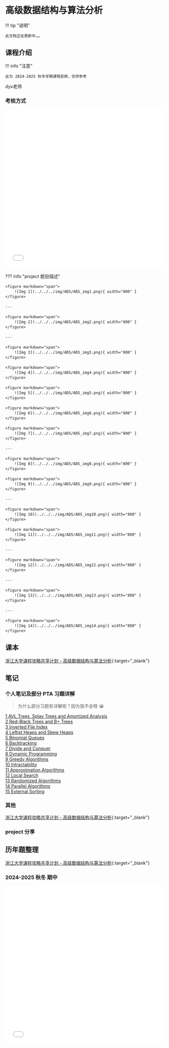 # 高级数据结构与算法分析

!!! tip "说明"

    此文档正在更新中……

## 课程介绍

!!! info "注意"

    此为 2024-2025 秋冬学期课程安排，仅供参考

dyx老师

### 考核方式

<embed src="../../../file/ADS/ADS_doc1.pdf" type="application/pdf" width="100%" height="500" />

??? info "project 题目描述"

    <figure markdown="span">
        ![Img 1](../../../img/ADS/ADS_img1.png){ width="800" }
    </figure>

    ---

    <figure markdown="span">
        ![Img 2](../../../img/ADS/ADS_img2.png){ width="800" }
    </figure>

    ---

    <figure markdown="span">
        ![Img 3](../../../img/ADS/ADS_img3.png){ width="800" }
    </figure>

    <figure markdown="span">
        ![Img 4](../../../img/ADS/ADS_img4.png){ width="800" }
    </figure>

    <figure markdown="span">
        ![Img 5](../../../img/ADS/ADS_img5.png){ width="800" }
    </figure>

    <figure markdown="span">
        ![Img 6](../../../img/ADS/ADS_img6.png){ width="800" }
    </figure>

    <figure markdown="span">
        ![Img 7](../../../img/ADS/ADS_img7.png){ width="800" }
    </figure>

    ---

    <figure markdown="span">
        ![Img 8](../../../img/ADS/ADS_img8.png){ width="800" }
    </figure>

    <figure markdown="span">
        ![Img 9](../../../img/ADS/ADS_img9.png){ width="800" }
    </figure>

    ---

    <figure markdown="span">
        ![Img 10](../../../img/ADS/ADS_img10.png){ width="800" }
    </figure>

    <figure markdown="span">
        ![Img 11](../../../img/ADS/ADS_img11.png){ width="800" }
    </figure>

    ---

    <figure markdown="span">
        ![Img 12](../../../img/ADS/ADS_img12.png){ width="800" }
    </figure>

    ---

    <figure markdown="span">
        ![Img 13](../../../img/ADS/ADS_img13.png){ width="800" }
    </figure>

    ---

    <figure markdown="span">
        ![Img 14](../../../img/ADS/ADS_img14.png){ width="800" }
    </figure>

## 课本

[浙江大学课程攻略共享计划 - 高级数据结构与算法分析](https://qsctech.github.io/zju-icicles/%E9%AB%98%E7%BA%A7%E6%95%B0%E6%8D%AE%E7%BB%93%E6%9E%84%E4%B8%8E%E7%AE%97%E6%B3%95%E5%88%86%E6%9E%90/){:target="_blank"}

## 笔记

### 个人笔记及部分 PTA 习题详解

> 为什么部分习题有详解呢？因为我不会呀 😭

[1 AVL Trees, Splay Trees and Amortized Analysis](./ch1.md)<br/>
[2 Red-Black Trees and B+ Trees](./ch2.md)<br/>
[3 Inverted File Index](./ch3.md)<br/>
[4 Leftist Heaps and Skew Heaps](./ch4.md)<br/>
[5 Binomial Queues](./ch5.md)<br/>
[6 Backtracking](./ch6.md)<br/>
[7 Divide and Conquer](./ch7.md)<br/>
[8 Dynamic Programming](./ch8.md)<br/>
[9 Greedy Algorithms](./ch9.md)<br/>
[10 Intractability](./ch10.md)<br/>
[11 Approximation Algorithms](./ch11.md)<br/>
[12 Local Search](./ch12.md)<br/>
[13 Randomized Algorithms](./ch13.md)<br/>
[14 Parallel Algorithms](./ch14.md)<br/>
[15 External Sorting](./ch15.md)

### 其他

[浙江大学课程攻略共享计划 - 高级数据结构与算法分析](https://qsctech.github.io/zju-icicles/%E9%AB%98%E7%BA%A7%E6%95%B0%E6%8D%AE%E7%BB%93%E6%9E%84%E4%B8%8E%E7%AE%97%E6%B3%95%E5%88%86%E6%9E%90/){:target="_blank"}

### project 分享

## 历年题整理

[浙江大学课程攻略共享计划 - 高级数据结构与算法分析](https://qsctech.github.io/zju-icicles/%E9%AB%98%E7%BA%A7%E6%95%B0%E6%8D%AE%E7%BB%93%E6%9E%84%E4%B8%8E%E7%AE%97%E6%B3%95%E5%88%86%E6%9E%90/){:target="_blank"}

### 2024-2025 秋冬 期中

<embed src="../../../file/ADS/ADS_doc2.pdf" type="application/pdf" width="100%" height="500" />